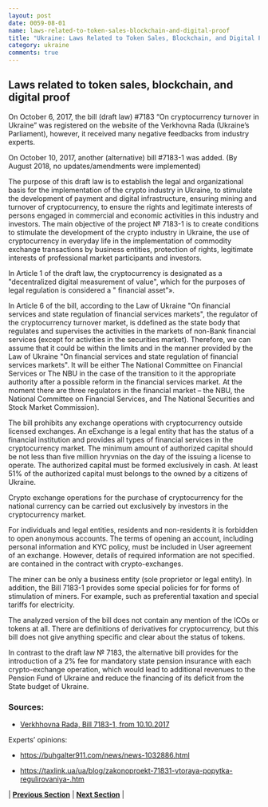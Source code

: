 ```yaml
---
layout: post
date: 0059-08-01
name: laws-related-to-token-sales-blockchain-and-digital-proof
title: "Ukraine: Laws Related to Token Sales, Blockchain, and Digital Proof"
category: ukraine
comments: true
---
```


## Laws related to token sales, blockchain, and digital proof ##

On October 6, 2017, the bill (draft law) #7183 “On cryptocurrency turnover in Ukraine” was registered on the website of the Verkhovna Rada (Ukraine’s Parliament), however, it received many negative feedbacks from industry experts.

On October 10, 2017, another (alternative) bill #7183-1 was added. (By August 2018, no updates/amendments were implemented)   

The purpose of this draft law is to establish the legal and organizational basis for the implementation of the crypto industry in Ukraine, to stimulate the development of payment and digital infrastructure, ensuring mining and turnover of cryptocurrency, to ensure the rights and legitimate interests of persons engaged in commercial and economic activities in this industry and investors. The main objective of the project № 7183-1 is to create conditions to stimulate the development of the crypto industry in Ukraine, the use of cryptocurrency in everyday life in the implementation of commodity exchange transactions by business entities, protection of rights, legitimate interests of professional market participants and investors. 

In Article 1 of the draft law, the cryptocurrency is designated as a "decentralized digital measurement of value", which for the purposes of legal regulation is considered a " financial asset”».

In Article 6 of the bill, according to the Law of Ukraine "On financial services and state regulation of financial services markets", the regulator of the cryptocurrency turnover market, is ddefined as the state body that regulates and supervises the activities in the markets of non-Bank financial services (except for activities in the securities market). Therefore, we can assume that it could be  within the limits and in the manner provided by the Law of Ukraine "On financial services and state regulation of financial services markets". It will be either The National Committee on Financial Services or The NBU in the case of the transition to it the appropriate authority after a possible reform in the financial services market. At the moment there are three regulators in the financial market – the NBU, the National Committee on Financial Services, and The National Securities and Stock Market Commission).  

The bill prohibits any exchange operations with cryptocurrency outside licensed exchanges. An eExchange is a legal entity that has the status of a financial institution and provides all types of financial services in the cryptocurrency market. The minimum amount of authorized capital should be not less than five million hryvnias on the day of the issuing a license to operate. The authorized capital must be formed exclusively in cash. At least 51% of the authorized capital must belongs to the owned by a citizens of Ukraine. 

Crypto exchange operations for the purchase of cryptocurrency for the national currency can be carried out exclusively by investors in the cryptocurrency market.

For individuals and legal entities, residents and non-residents it is forbidden to open anonymous accounts. The terms of opening an account, including personal information and KYC policy, must be included in User agreement of an exchange. However, details of required information are not specified. are contained in the contract with crypto-exchanges.

The miner can be only a business entity (sole proprietor or legal entity). In addition, the Bill 7183-1 provides some special policies for for forms of stimulation  of miners. For example,  such as preferential taxation and special tariffs for electricity.

The analyzed version of the bill does not contain any mention of the ICOs or tokens at all. There are definitions of derivatives for cryptocurrency, but this bill does not give anything specific and clear about the status of tokens.

In contrast to the draft law № 7183, the alternative bill provides for the introduction of a 2% fee for mandatory state pension insurance with each crypto-exchange operation, which would lead to additional revenues to the Pension Fund of Ukraine and reduce the financing of its deficit from the State budget of Ukraine.

### Sources: ###

-	[Verkhhovna Rada, Bill 7183-1, from 10.10.2017](http://w1.c1.rada.gov.ua/pls/zweb2/webproc4_1?pf3511=62710  (limited access))
	
	
 Experts’ opinions:
 
-	https://buhgalter911.com/news/news-1032886.html

-	https://taxlink.ua/ua/blog/zakonoproekt-71831-vtoraya-popytka-regulirovaniya-.htm



| **[Previous Section]( https://neo-project.github.io/global-blockchain-compliance-hub//ukraine/ukraine-governing-by-law.html)** | **[Next Section]( https://neo-project.github.io/global-blockchain-compliance-hub//ukraine/ukraine-securities-related-laws.html)** |
